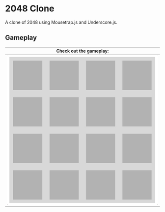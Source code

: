 # 2048 Clone

A clone of 2048 using Mousetrap.js and Underscore.js.

## Gameplay
Check out the gameplay: |
-------------------- |
![2048 Clone](https://github.com/pnewsam/2048-clone/blob/master/readme_assets/2048.gif) |